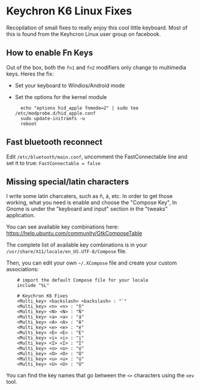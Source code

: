 # Keychron K6 Linux Fixes

Recopilation of small fixes to really enjoy this cool little keyboard. Most of this is found from the Keyhcron Linux user group on facebook.

## How to enable Fn Keys

Out of the box, both the `fn1` and `fn2` modifiers only change to multimedia keys. Heres the fix:

- Set your keyboard to Windios/Android mode
- Set the options for the kernel module

        echo "options hid_apple fnmode=2" | sudo tee /etc/modprobe.d/hid_apple.conf
        sudo update-initramfs -u
        reboot

## Fast bluetooth reconnect

Edit `/etc/bluetooth/main.conf`, uncomment the FastConnectable line and set it to true:
`FastConnectable = false`

## Missing special/latin characters

I write some latin charcaters, such as ñ, á, etc. In order to get those working, what you need is enable and choose the "Compose Key", In Gnome is under the "keyboard and input" section in the "tweaks" application. 

You can see available key combinations here: https://help.ubuntu.com/community/GtkComposeTable

The complete list of available key combinations is in your  `/usr/share/X11/locale/en_US.UTF-8/Compose` file.

Then, you can edit your own `~/.XCompose` file and create your custom associations:

        # import the default Compose file for your locale
        include "%L"

        # Keychron K6 Fixes
        <Multi_key> <backslash> <backslash> : "`"
        <Multi_key> <n> <n> : "ñ"
        <Multi_key> <N> <N> : "Ñ"
        <Multi_key> <a> <a> : "á"
        <Multi_key> <A> <A> : "Á"
        <Multi_key> <e> <e> : "é"
        <Multi_key> <E> <E> : "É"
        <Multi_key> <i> <i> : "í"
        <Multi_key> <I> <I> : "Í"
        <Multi_key> <o> <o> : "ó"
        <Multi_key> <O> <O> : "Ó"
        <Multi_key> <u> <u> : "ú"
        <Multi_key> <U> <U> : "Ú"

You can find the key names that go between the `<>` characters using the `xev` tool.

